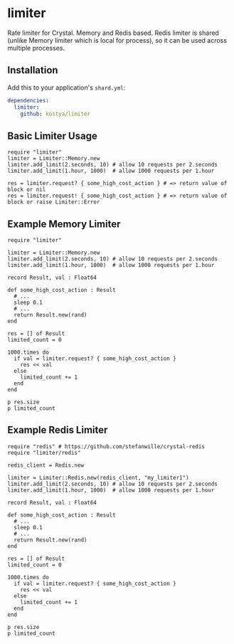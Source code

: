 # limiter

Rate limiter for Crystal. Memory and Redis based. Redis limiter is shared (unlike Memory limiter which is local for process), so it can be used across multiple processes.

## Installation


Add this to your application's `shard.yml`:

```yaml
dependencies:
  limiter:
    github: kostya/limiter
```

## Basic Limiter Usage

```crystal
require "limiter"
limiter = Limiter::Memory.new
limiter.add_limit(2.seconds, 10) # allow 10 requests per 2.seconds
limiter.add_limit(1.hour, 1000)  # allow 1000 requests per 1.hour

res = limiter.request? { some_high_cost_action } # => return value of block or nil
res = limiter.request! { some_high_cost_action } # => return value of block or raise Limiter::Error

```

## Example Memory Limiter


```crystal
require "limiter"

limiter = Limiter::Memory.new
limiter.add_limit(2.seconds, 10) # allow 10 requests per 2.seconds
limiter.add_limit(1.hour, 1000)  # allow 1000 requests per 1.hour

record Result, val : Float64

def some_high_cost_action : Result
  # ...
  sleep 0.1
  # ...
  return Result.new(rand)
end

res = [] of Result
limited_count = 0

1000.times do
  if val = limiter.request? { some_high_cost_action }
    res << val
  else
    limited_count += 1
  end
end

p res.size
p limited_count
```

## Example Redis Limiter

```crystal
require "redis" # https://github.com/stefanwille/crystal-redis
require "limiter/redis"

redis_client = Redis.new

limiter = Limiter::Redis.new(redis_client, "my_limiter1")
limiter.add_limit(2.seconds, 10) # allow 10 requests per 2.seconds
limiter.add_limit(1.hour, 1000)  # allow 1000 requests per 1.hour

record Result, val : Float64

def some_high_cost_action : Result
  # ...
  sleep 0.1
  # ...
  return Result.new(rand)
end

res = [] of Result
limited_count = 0

1000.times do
  if val = limiter.request? { some_high_cost_action }
    res << val
  else
    limited_count += 1
  end
end

p res.size
p limited_count
```

